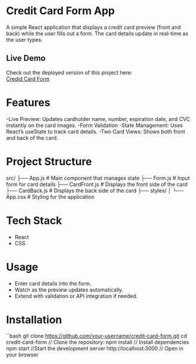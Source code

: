 # Credit Card Form App

A simple React application that displays a credit card preview (front and back) while the user fills out a form.
The card details update in real-time as the user types.

## Live Demo

Check out the deployed version of this project here:  
[Credid Card Form ](https://credit-card-form-webapp.netlify.app/)

# Features

-Live Preview: Updates cardholder name, number, expiration date, and CVC instantly on the card images.
-Form Validation
-State Management: Uses React’s useState to track card details.
-Two Card Views: Shows both front and back of the card.

# Project Structure

src/
├── App.js # Main component that manages state
├── Form.js # Input form for card details
├── CardFront.js # Displays the front side of the card
├── CardBack.js # Displays the back side of the card
├── styles/
│ └── App.css # Styling for the application

# Tech Stack

- React
- CSS

# Usage

- Enter card details into the form.
- Watch as the preview updates automatically.
- Extend with validation or API integration if needed.

# Installation

``bash
git clone https://github.com/your-username/credit-card-form.git
cd credit-card-form // Clone the repository:
npm install // Install dependencies
npm start //Start the development server
http://localhost:3000 // Open in your browser
